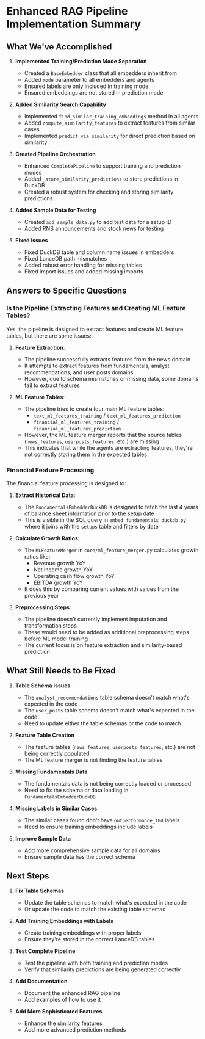 # Enhanced RAG Pipeline Implementation Summary

## What We've Accomplished

1. **Implemented Training/Prediction Mode Separation**
   - Created a `BaseEmbedder` class that all embedders inherit from
   - Added `mode` parameter to all embedders and agents
   - Ensured labels are only included in training mode
   - Ensured embeddings are not stored in prediction mode

2. **Added Similarity Search Capability**
   - Implemented `find_similar_training_embeddings` method in all agents
   - Added `compute_similarity_features` to extract features from similar cases
   - Implemented `predict_via_similarity` for direct prediction based on similarity

3. **Created Pipeline Orchestration**
   - Enhanced `CompletePipeline` to support training and prediction modes
   - Added `_store_similarity_predictions` to store predictions in DuckDB
   - Created a robust system for checking and storing similarity predictions

4. **Added Sample Data for Testing**
   - Created `add_sample_data.py` to add test data for a setup ID
   - Added RNS announcements and stock news for testing

5. **Fixed Issues**
   - Fixed DuckDB table and column name issues in embedders
   - Fixed LanceDB path mismatches
   - Added robust error handling for missing tables
   - Fixed import issues and added missing imports

## Answers to Specific Questions

### Is the Pipeline Extracting Features and Creating ML Feature Tables?

Yes, the pipeline is designed to extract features and create ML feature tables, but there are some issues:

1. **Feature Extraction**: 
   - The pipeline successfully extracts features from the news domain
   - It attempts to extract features from fundamentals, analyst recommendations, and user posts domains
   - However, due to schema mismatches or missing data, some domains fail to extract features

2. **ML Feature Tables**:
   - The pipeline tries to create four main ML feature tables:
     - `text_ml_features_training` / `text_ml_features_prediction`
     - `financial_ml_features_training` / `financial_ml_features_prediction`
   - However, the ML feature merger reports that the source tables (`news_features`, `userposts_features`, etc.) are missing
   - This indicates that while the agents are extracting features, they're not correctly storing them in the expected tables

### Financial Feature Processing

The financial feature processing is designed to:

1. **Extract Historical Data**: 
   - The `FundamentalsEmbedderDuckDB` is designed to fetch the last 4 years of balance sheet information prior to the setup date
   - This is visible in the SQL query in `embed_fundamentals_duckdb.py` where it joins with the `setups` table and filters by date

2. **Calculate Growth Ratios**: 
   - The `MLFeatureMerger` in `core/ml_feature_merger.py` calculates growth ratios like:
     - Revenue growth YoY
     - Net income growth YoY
     - Operating cash flow growth YoY
     - EBITDA growth YoY
   - It does this by comparing current values with values from the previous year

3. **Preprocessing Steps**:
   - The pipeline doesn't currently implement imputation and transformation steps
   - These would need to be added as additional preprocessing steps before ML model training
   - The current focus is on feature extraction and similarity-based prediction

## What Still Needs to Be Fixed

1. **Table Schema Issues**
   - The `analyst_recommendations` table schema doesn't match what's expected in the code
   - The `user_posts` table schema doesn't match what's expected in the code
   - Need to update either the table schemas or the code to match

2. **Feature Table Creation**
   - The feature tables (`news_features`, `userposts_features`, etc.) are not being correctly populated
   - The ML feature merger is not finding the feature tables

3. **Missing Fundamentals Data**
   - The fundamentals data is not being correctly loaded or processed
   - Need to fix the schema or data loading in `FundamentalsEmbedderDuckDB`

4. **Missing Labels in Similar Cases**
   - The similar cases found don't have `outperformance_10d` labels
   - Need to ensure training embeddings include labels

5. **Improve Sample Data**
   - Add more comprehensive sample data for all domains
   - Ensure sample data has the correct schema

## Next Steps

1. **Fix Table Schemas**
   - Update the table schemas to match what's expected in the code
   - Or update the code to match the existing table schemas

2. **Add Training Embeddings with Labels**
   - Create training embeddings with proper labels
   - Ensure they're stored in the correct LanceDB tables

3. **Test Complete Pipeline**
   - Test the pipeline with both training and prediction modes
   - Verify that similarity predictions are being generated correctly

4. **Add Documentation**
   - Document the enhanced RAG pipeline
   - Add examples of how to use it

5. **Add More Sophisticated Features**
   - Enhance the similarity features
   - Add more advanced prediction methods 